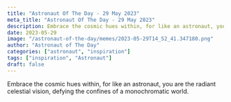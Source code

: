 ```yaml
---
title: "Astronaut Of The Day - 29 May 2023"
meta_title: "Astronaut Of The Day - 29 May 2023"
description: Embrace the cosmic hues within, for like an astronaut, you are the radiant celestial vision, defying the confines of a monochromatic world.
date: 2023-05-29
image: "/astronaut-of-the-day/memes/2023-05-29T14_52_41.347180.png"
author: "Astronaut of The Day"
categories: ["astronaut", "inspiration"]
tags: ["inspiration", "Astronaut"]
draft: false
---
```

Embrace the cosmic hues within, for like an astronaut, you are the radiant celestial vision, defying the confines of a monochromatic world.
        
